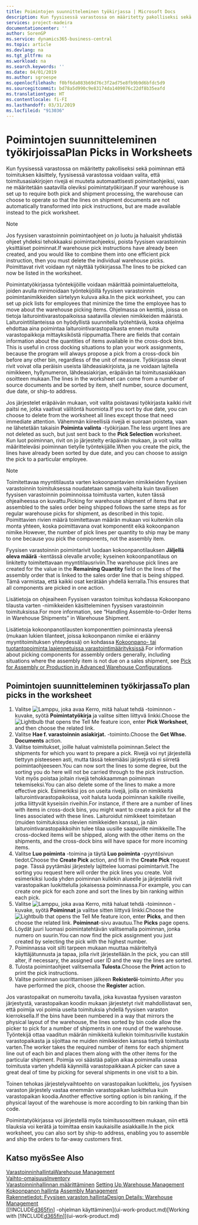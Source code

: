 ```yaml
---
title: Poimintojen suunnitteleminen työkirjassa | Microsoft Docs
description: Kun fyysisessä varastossa on määritetty pakolliseksi sekä poiminnan että toimituksen käsittely, fyysisessä varastossa voidaan valita, että toimitusasiakirjojen rivejä ei muuteta automaattisesti poimintaohjeiksi, vaan ne määritetään saatavilla oleviksi poimintatyökirjaan.
services: project-madeira
documentationcenter: ''
author: SorenGP
ms.service: dynamics365-business-central
ms.topic: article
ms.devlang: na
ms.tgt_pltfrm: na
ms.workload: na
ms.search.keywords: ''
ms.date: 04/01/2019
ms.author: sgroespe
ms.openlocfilehash: f0bf6da083b69d76c3f2ad75e8fb9b9d6bfdc5d9
ms.sourcegitcommit: bd78a5d990c9e83174da1409076c22df8b35eafd
ms.translationtype: HT
ms.contentlocale: fi-FI
ms.lasthandoff: 03/31/2019
ms.locfileid: "913036"
---
```

# <a name="plan-picks-in-worksheets"></a><span data-ttu-id="769fb-103">Poimintojen suunnitteleminen työkirjoissa</span><span class="sxs-lookup"><span data-stu-id="769fb-103">Plan Picks in Worksheets</span></span>
<span data-ttu-id="769fb-104">Kun fyysisessä varastossa on määritetty pakolliseksi sekä poiminnan että toimituksen käsittely, fyysisessä varastossa voidaan valita, että toimitusasiakirjojen rivejä ei muuteta automaattisesti poimintaohjeiksi, vaan ne määritetään saatavilla oleviksi poimintatyökirjaan.</span><span class="sxs-lookup"><span data-stu-id="769fb-104">If your warehouse is set up to require both pick and shipment processing, the warehouse can choose to operate so that the lines on shipment documents are not automatically transformed into pick instructions, but are made available instead to the pick worksheet.</span></span>  

> [!NOTE]  
>  <span data-ttu-id="769fb-105">Jos fyysisen varastoinnin poimintaohjeet on jo luotu ja haluaisit yhdistää ohjeet yhdeksi tehokkaaksi poimintaohjeeksi, poista fyysisen varastoinnin yksittäiset poiminnat.</span><span class="sxs-lookup"><span data-stu-id="769fb-105">If warehouse pick instructions have already been created, and you would like to combine them into one efficient pick instruction, then you must delete the individual warehouse picks.</span></span> <span data-ttu-id="769fb-106">Poimittavat rivit voidaan nyt näyttää työkirjassa.</span><span class="sxs-lookup"><span data-stu-id="769fb-106">The lines to be picked can now be listed in the worksheet.</span></span>  

<span data-ttu-id="769fb-107">Poimintatyökirjassa työntekijöille voidaan määrittää poimintaluetteloita, joiden avulla minimoidaan työntekijöillä fyysisen varastoinnin poimintanimikkeiden siirtelyyn kuluva aika.</span><span class="sxs-lookup"><span data-stu-id="769fb-107">In the pick worksheet, you can set up pick lists for employees that minimize the time the employee has to move about the warehouse picking items.</span></span> <span data-ttu-id="769fb-108">Ohjelmassa on kenttiä, joissa on tietoja laiturointivarastopaikoissa saatavilla olevien nimikkeiden määristä. Laiturointitilanteissa on hyödyllistä suunnitella työtehtäviä, koska ohjelma ehdottaa aina poimintaa laiturointivarastopaikasta ennen muita varastopaikkoja mittayksiköstä riippumatta.</span><span class="sxs-lookup"><span data-stu-id="769fb-108">There are fields that contain information about the quantities of items available in the cross-dock bins. This is useful in cross docking situations to plan your work assignments, because the program will always propose a pick from a cross-dock bin before any other bin, regardless of the unit of measure.</span></span> <span data-ttu-id="769fb-109">Työkirjassa olevat rivit voivat olla peräisin useista lähdeasiakirjoista, ja ne voidaan lajitella nimikkeen, hyllynumeron, lähdeasiakirjan, eräpäivän tai toimitusasiakkaan osoitteen mukaan.</span><span class="sxs-lookup"><span data-stu-id="769fb-109">The lines in the worksheet can come from a number of source documents and be sorted by item, shelf number, source document, due date, or ship-to address.</span></span>  

<span data-ttu-id="769fb-110">Jos järjestelet eräpäivän mukaan, voit valita poistavasi työkirjasta kaikki rivit paitsi ne, jotka vaativat välitöntä huomiota.</span><span class="sxs-lookup"><span data-stu-id="769fb-110">If you sort by due date, you can choose to delete from the worksheet all lines except those that need immediate attention.</span></span> <span data-ttu-id="769fb-111">Vähemmän kiireellisiä rivejä ei suoraan poisteta, vaan ne lähetetään takaisin **Poiminta valinta** -työkirjaan.</span><span class="sxs-lookup"><span data-stu-id="769fb-111">The less urgent lines are not deleted as such, but just sent back to the **Pick Selection** worksheet.</span></span> <span data-ttu-id="769fb-112">Kun luot poiminnan, rivit on jo järjestelty eräpäivän mukaan, ja voit valita määritteleväsi poiminnan tietylle työntekijälle.</span><span class="sxs-lookup"><span data-stu-id="769fb-112">When you create the pick, the lines have already been sorted by due date, and you can choose to assign the pick to a particular employee.</span></span>  

> [!NOTE]  
>  <span data-ttu-id="769fb-113">Toimitettavaa myyntitilausta varten kokoonpantavien nimikkeiden fyysisen varastoinnin toimituksessa noudatetaan samoja vaiheita kuin tavallisen fyysisen varastoinnin poiminnoissa toimitusta varten, kuten tässä ohjeaiheessa on kuvattu.</span><span class="sxs-lookup"><span data-stu-id="769fb-113">Picking for warehouse shipment of items that are assembled to the sales order being shipped follows the same steps as for regular warehouse picks for shipment, as described in this topic.</span></span> <span data-ttu-id="769fb-114">Poimittavien rivien määrä toimitettavan määrän mukaan voi kuitenkin olla monta yhteen, koska poimittavana ovat komponentit eikä kokoonpanon nimike.</span><span class="sxs-lookup"><span data-stu-id="769fb-114">However, the number of pick lines per quantity to ship may be many to one because you pick the components, not the assembly item.</span></span>  
>   
>  <span data-ttu-id="769fb-115">Fyysisen varastoinnin poimintarivit luodaan kokoonpanotilauksen **Jäljellä oleva määrä** -kentässä olevalle arvolle; kyseinen kokoonpanotilaus on linkitetty toimitettavaan myyntitilausriviin.</span><span class="sxs-lookup"><span data-stu-id="769fb-115">The warehouse pick lines are created for the value in the **Remaining Quantity** field on the lines of the assembly order that is linked to the sales order line that is being shipped.</span></span> <span data-ttu-id="769fb-116">Tämä varmistaa, että kaikki osat kerätään yhdellä kerralla.</span><span class="sxs-lookup"><span data-stu-id="769fb-116">This ensures that all components are picked in one action.</span></span>  
>   
>  <span data-ttu-id="769fb-117">Lisätietoja on ohjeaiheen Fyysisen varaston toimitus kohdassa Kokoonpano tilausta varten -nimikkeiden käsitteleminen fyysisen varastoinnin toimituksissa.</span><span class="sxs-lookup"><span data-stu-id="769fb-117">For more information, see “Handling Assemble-to-Order Items in Warehouse Shipments” in Warehouse Shipment.</span></span>  
>   
>  <span data-ttu-id="769fb-118">Lisätietoja kokoonpanotilausten komponenttien poiminnasta yleensä (mukaan lukien tilanteet, joissa kokoonpanon nimike ei eräänny myyntitoimituksen yhteydessä) on kohdassa [Kokoonpano- tai tuotantopoiminta laajennetuissa varastointimäärityksissä](warehouse-how-to-pick-for-internal-operations-in-advanced-warehousing.md).</span><span class="sxs-lookup"><span data-stu-id="769fb-118">For information about picking components for assembly orders generally, including situations where the assembly item is not due on a sales shipment, see [Pick for Assembly or Production in Advanced Warehouse Configurations](warehouse-how-to-pick-for-internal-operations-in-advanced-warehousing.md).</span></span>  

## <a name="to-plan-picks-in-the-worksheet"></a><span data-ttu-id="769fb-119">Poimintojen suunnitteleminen työkirjassa</span><span class="sxs-lookup"><span data-stu-id="769fb-119">To plan picks in the worksheet</span></span>  
1.  <span data-ttu-id="769fb-120">Valitse ![Lamppu, joka avaa Kerro, mitä haluat tehdä -toiminnon](media/ui-search/search_small.png "Kerro, mitä haluat tehdä") -kuvake, syötä **Poimintatyökirja** ja valitse sitten liittyvä linkki.</span><span class="sxs-lookup"><span data-stu-id="769fb-120">Choose the ![Lightbulb that opens the Tell Me feature](media/ui-search/search_small.png "Tell me what you want to do") icon, enter **Pick Worksheet**, and then choose the related link.</span></span>  
2.  <span data-ttu-id="769fb-121">Valitse **Hae f. varastoinnin asiakirjat.** -toiminto.</span><span class="sxs-lookup"><span data-stu-id="769fb-121">Choose the **Get Whse. Documents** action.</span></span>  
3.  <span data-ttu-id="769fb-122">Valitse toimitukset, joille haluat valmistella poiminnan.</span><span class="sxs-lookup"><span data-stu-id="769fb-122">Select the shipments for which you want to prepare a pick.</span></span> <span data-ttu-id="769fb-123">Rivejä voi nyt järjestellä tiettyyn pisteeseen asti, mutta tässä tekemääsi järjestystä ei siirretä poimintaohjeeseen.</span><span class="sxs-lookup"><span data-stu-id="769fb-123">You can now sort the lines to some degree, but the sorting you do here will not be carried through to the pick instruction.</span></span> <span data-ttu-id="769fb-124">Voit myös poistaa joitain rivejä tehokkaamman poiminnan tekemiseksi.</span><span class="sxs-lookup"><span data-stu-id="769fb-124">You can also delete some of the lines to make a more effective pick.</span></span> <span data-ttu-id="769fb-125">Esimerkiksi jos on useita rivejä, joilla on nimikkeitä laiturointivarastopaikoissa, voit haluta luoda poiminnan kaikille riveille, jotka liittyvät kyseisiin riveihin.</span><span class="sxs-lookup"><span data-stu-id="769fb-125">For instance, if there are a number of lines with items in cross-dock bins, you might want to create a pick for all the lines associated with these lines.</span></span> <span data-ttu-id="769fb-126">Laituroidut nimikkeet toimitetaan (muiden toimituksissa olevien nimikkeiden kanssa), ja näin laiturointivarastopaikkoihin tulee tilaa uusille saapuville nimikkeille.</span><span class="sxs-lookup"><span data-stu-id="769fb-126">The cross-docked items will be shipped, along with the other items on the shipments, and the cross-dock bins will have space for more incoming items.</span></span>  
4.  <span data-ttu-id="769fb-127">Valitse **Luo poiminta** -toimina ja täytä **Luo poiminta** -pyyntösivun tiedot.</span><span class="sxs-lookup"><span data-stu-id="769fb-127">Choose the **Create Pick** action, and fill in the **Create Pick** request page.</span></span> <span data-ttu-id="769fb-128">Tässä pyytämäsi järjestely lajittelee luomasi poimintarivit.</span><span class="sxs-lookup"><span data-stu-id="769fb-128">The sorting you request here will order the pick lines you create.</span></span> <span data-ttu-id="769fb-129">Voit esimerkiksi luoda yhden poiminnan kullekin alueelle ja järjestellä rivit varastopaikan luokittelulla jokaisessa poiminnassa.</span><span class="sxs-lookup"><span data-stu-id="769fb-129">For example, you can create one pick for each zone and sort the lines by bin ranking within each pick.</span></span>  
5.  <span data-ttu-id="769fb-130">Valitse ![Lamppu, joka avaa Kerro, mitä haluat tehdä -toiminnon](media/ui-search/search_small.png "Kerro, mitä haluat tehdä") -kuvake, syötä **Poiminnat** ja valitse sitten liittyvä linkki.</span><span class="sxs-lookup"><span data-stu-id="769fb-130">Choose the ![Lightbulb that opens the Tell Me feature](media/ui-search/search_small.png "Tell me what you want to do") icon, enter **Picks**, and then choose the related link.</span></span> <span data-ttu-id="769fb-131">**Poiminnat**-sivu avautuu.</span><span class="sxs-lookup"><span data-stu-id="769fb-131">The **Picks** page opens.</span></span>  
6.  <span data-ttu-id="769fb-132">Löydät juuri luomasi poimintatehtävän valitsemalla poiminnan, jonka numero on suurin.</span><span class="sxs-lookup"><span data-stu-id="769fb-132">You can now find the pick assignment you just created by selecting the pick with the highest number.</span></span>  
7.  <span data-ttu-id="769fb-133">Poiminnassa voit silti tarpeen mukaan muuttaa määriteltyä käyttäjätunnusta ja tapaa, jolla rivit järjestellään.</span><span class="sxs-lookup"><span data-stu-id="769fb-133">In the pick, you can still alter, if necessary, the assigned user ID and the way the lines are sorted.</span></span>  
8.  <span data-ttu-id="769fb-134">Tulosta poimintaohjeet valitsemalla **Tulosta**.</span><span class="sxs-lookup"><span data-stu-id="769fb-134">Choose the **Print** action to print the pick instructions.</span></span>  
9. <span data-ttu-id="769fb-135">Valitse poiminnan suorittamisen jälkeen **Rekisteröi**-toiminto.</span><span class="sxs-lookup"><span data-stu-id="769fb-135">After you have performed the pick, choose the **Register** action.</span></span>  

<span data-ttu-id="769fb-136">Jos varastopaikat on numeroitu tavalla, joka kuvastaa fyysisen varaston järjestystä, varastopaikan koodin mukaan järjestetyt rivit mahdollistavat sen, että poimija voi poimia useita toimituksia yhdellä fyysisen varaston kierroksella.</span><span class="sxs-lookup"><span data-stu-id="769fb-136">If the bins have been numbered in a way that mirrors the physical layout of the warehouse, the lines sorted by bin code allow the picker to pick for a number of shipments in one round of the warehouse.</span></span> <span data-ttu-id="769fb-137">Työntekijä ottaa vaaditun määrän nimikkeitä kullekin toimitusriville kustakin varastopaikasta ja sijoittaa ne muiden nimikkeiden kanssa tiettyä toimitusta varten.</span><span class="sxs-lookup"><span data-stu-id="769fb-137">The worker takes the required number of items for each shipment line out of each bin and places them along with the other items for the particular shipment.</span></span> <span data-ttu-id="769fb-138">Poimija voi säästää paljon aikaa poimimalla useaa toimitusta varten yhdellä käynnillä varastopaikkaan.</span><span class="sxs-lookup"><span data-stu-id="769fb-138">A picker can save a great deal of time by picking for several shipments in one visit to a bin.</span></span>  

<span data-ttu-id="769fb-139">Toinen tehokas järjestelyvaihtoehto on varastopaikan luokittelu, jos fyysisen varaston järjestely vastaa enemmän varastopaikan luokittelua kuin varastopaikan koodia.</span><span class="sxs-lookup"><span data-stu-id="769fb-139">Another effective sorting option is bin ranking, if the physical layout of the warehouse is more according to bin ranking than bin code.</span></span>  

<span data-ttu-id="769fb-140">Poimintatyökirjassa voi järjestellä myös toimitusosoitteen mukaan, niin että tilauksia voi kerätä ja toimittaa ensin kaukaisille asiakkaille.</span><span class="sxs-lookup"><span data-stu-id="769fb-140">In the pick worksheet, you can also sort by ship-to address, enabling you to assemble and ship the orders to far-away customers first.</span></span>  

## <a name="see-also"></a><span data-ttu-id="769fb-141">Katso myös</span><span class="sxs-lookup"><span data-stu-id="769fb-141">See Also</span></span>
[<span data-ttu-id="769fb-142">Varastoinninhallinta</span><span class="sxs-lookup"><span data-stu-id="769fb-142">Warehouse Management</span></span>](warehouse-manage-warehouse.md)  
[<span data-ttu-id="769fb-143">Vaihto-omaisuus</span><span class="sxs-lookup"><span data-stu-id="769fb-143">Inventory</span></span>](inventory-manage-inventory.md)  
<span data-ttu-id="769fb-144">[Varastoinninhallinnan määrittäminen](warehouse-setup-warehouse.md)   </span><span class="sxs-lookup"><span data-stu-id="769fb-144">[Setting Up Warehouse Management](warehouse-setup-warehouse.md)   </span></span>  
<span data-ttu-id="769fb-145">[Kokoonpanon hallinta](assembly-assemble-items.md)  </span><span class="sxs-lookup"><span data-stu-id="769fb-145">[Assembly Management](assembly-assemble-items.md)  </span></span>  
[<span data-ttu-id="769fb-146">Rakennetiedot: Fyysisen varaston hallinta</span><span class="sxs-lookup"><span data-stu-id="769fb-146">Design Details: Warehouse Management</span></span>](design-details-warehouse-management.md)  
<span data-ttu-id="769fb-147">[[!INCLUDE[d365fin](includes/d365fin_md.md)] -ohjelman käyttäminen](ui-work-product.md)</span><span class="sxs-lookup"><span data-stu-id="769fb-147">[Working with [!INCLUDE[d365fin](includes/d365fin_md.md)]](ui-work-product.md)</span></span>
